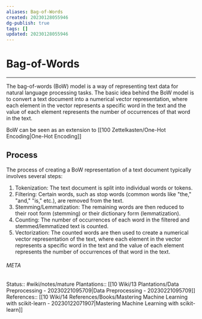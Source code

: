 ```yaml
---
aliases: Bag-of-Words
created: 20230128055946
dg-publish: true
tags: []
updated: 20230128055946
---
```

# Bag-of-Words
---
The bag-of-words (BoW) model is a way of representing text data for natural language processing tasks. The basic idea behind the BoW model is to convert a text document into a numerical vector representation, where each element in the vector represents a specific word in the text and the value of each element represents the number of occurrences of that word in the text.

BoW can be seen as an extension to [[100 Zettelkasten/One-Hot Encoding\|One-Hot Encoding]]


## Process
The process of creating a BoW representation of a text document typically involves several steps:

1. Tokenization: The text document is split into individual words or tokens.
2. Filtering: Certain words, such as stop words (common words like "the," "and," "is," etc.), are removed from the text.
3. Stemming/Lemmatization: The remaining words are then reduced to their root form (stemming) or their dictionary form (lemmatization).
4. Counting: The number of occurrences of each word in the filtered and stemmed/lemmatized text is counted.
5. Vectorization: The counted words are then used to create a numerical vector representation of the text, where each element in the vector represents a specific word in the text and the value of each element represents the number of occurrences of that word in the text.



###### META
Status:: #wiki/notes/mature 
Plantations:: [[10 Wiki/13 Plantations/Data Preprocessing - 20230221095709\|Data Preprocessing - 20230221095709]]
References:: [[10 Wiki/14 References/Books/Mastering Machine Learning with scikit-learn - 20230122071907\|Mastering Machine Learning with scikit-learn]]
